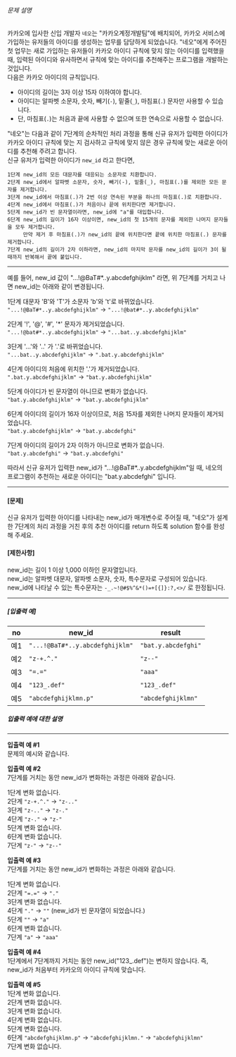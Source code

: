 <div class="guide-section-description">
      <h6 class="guide-section-title">문제 설명</h6>
      <div class="markdown solarized-dark"><p>카카오에 입사한 신입 개발자 <code>네오</code>는 &quot;카카오계정개발팀&quot;에 배치되어, 카카오 서비스에 가입하는 유저들의 아이디를 생성하는 업무를 담당하게 되었습니다. &quot;네오&quot;에게 주어진 첫 업무는 새로 가입하는 유저들이 카카오 아이디 규칙에 맞지 않는 아이디를 입력했을 때, 입력된 아이디와 유사하면서 규칙에 맞는 아이디를 추천해주는 프로그램을 개발하는 것입니다.<br>
다음은 카카오 아이디의 규칙입니다.</p>

<ul>
<li>아이디의 길이는 3자 이상 15자 이하여야 합니다.</li>
<li>아이디는 알파벳 소문자, 숫자, 빼기(<code>-</code>), 밑줄(<code>_</code>), 마침표(<code>.</code>) 문자만 사용할 수 있습니다.</li>
<li>단, 마침표(<code>.</code>)는 처음과 끝에 사용할 수 없으며 또한 연속으로 사용할 수 없습니다.</li>
</ul>

<p>&quot;네오&quot;는 다음과 같이 7단계의 순차적인 처리 과정을 통해 신규 유저가 입력한 아이디가 카카오 아이디 규칙에 맞는 지 검사하고 규칙에 맞지 않은 경우 규칙에 맞는 새로운 아이디를 추천해 주려고 합니다.<br>
신규 유저가 입력한 아이디가 <code>new_id</code> 라고 한다면,</p>
<div class="highlight"><pre class="codehilite"><code>1단계 new_id의 모든 대문자를 대응되는 소문자로 치환합니다.
2단계 new_id에서 알파벳 소문자, 숫자, 빼기(-), 밑줄(_), 마침표(.)를 제외한 모든 문자를 제거합니다.
3단계 new_id에서 마침표(.)가 2번 이상 연속된 부분을 하나의 마침표(.)로 치환합니다.
4단계 new_id에서 마침표(.)가 처음이나 끝에 위치한다면 제거합니다.
5단계 new_id가 빈 문자열이라면, new_id에 "a"를 대입합니다.
6단계 new_id의 길이가 16자 이상이면, new_id의 첫 15개의 문자를 제외한 나머지 문자들을 모두 제거합니다.
     만약 제거 후 마침표(.)가 new_id의 끝에 위치한다면 끝에 위치한 마침표(.) 문자를 제거합니다.
7단계 new_id의 길이가 2자 이하라면, new_id의 마지막 문자를 new_id의 길이가 3이 될 때까지 반복해서 끝에 붙입니다.
</code></pre></div>
<hr>

<p>예를 들어, new_id 값이 &quot;...!@BaT#*..y.abcdefghijklm&quot; 라면, 위 7단계를 거치고 나면 new_id는 아래와 같이 변경됩니다.</p>

<p>1단계 대문자 &#39;B&#39;와 &#39;T&#39;가 소문자 &#39;b&#39;와 &#39;t&#39;로 바뀌었습니다.<br>
<code>&quot;...!@BaT#*..y.abcdefghijklm&quot;</code> → <code>&quot;...!@bat#*..y.abcdefghijklm&quot;</code></p>

<p>2단계 &#39;!&#39;, &#39;@&#39;, &#39;#&#39;, &#39;*&#39; 문자가 제거되었습니다.<br>
<code>&quot;...!@bat#*..y.abcdefghijklm&quot;</code> → <code>&quot;...bat..y.abcdefghijklm&quot;</code></p>

<p>3단계 &#39;...&#39;와 &#39;..&#39; 가 &#39;.&#39;로 바뀌었습니다.<br>
<code>&quot;...bat..y.abcdefghijklm&quot;</code> → <code>&quot;.bat.y.abcdefghijklm&quot;</code></p>

<p>4단계 아이디의 처음에 위치한 &#39;.&#39;가 제거되었습니다.<br>
<code>&quot;.bat.y.abcdefghijklm&quot;</code> → <code>&quot;bat.y.abcdefghijklm&quot;</code></p>

<p>5단계 아이디가 빈 문자열이 아니므로 변화가 없습니다.<br>
<code>&quot;bat.y.abcdefghijklm&quot;</code> → <code>&quot;bat.y.abcdefghijklm&quot;</code></p>

<p>6단계 아이디의 길이가 16자 이상이므로, 처음 15자를 제외한 나머지 문자들이 제거되었습니다.<br>
<code>&quot;bat.y.abcdefghijklm&quot;</code> → <code>&quot;bat.y.abcdefghi&quot;</code></p>

<p>7단계 아이디의 길이가 2자 이하가 아니므로 변화가 없습니다.<br>
<code>&quot;bat.y.abcdefghi&quot;</code> → <code>&quot;bat.y.abcdefghi&quot;</code></p>

<p>따라서 신규 유저가 입력한 new_id가 &quot;...!@BaT#*..y.abcdefghijklm&quot;일 때, 네오의 프로그램이 추천하는 새로운 아이디는 &quot;bat.y.abcdefghi&quot; 입니다.</p>

<hr>

<h4><strong>[문제]</strong></h4>

<p>신규 유저가 입력한 아이디를 나타내는 new_id가 매개변수로 주어질 때, &quot;네오&quot;가 설계한 7단계의 처리 과정을 거친 후의 추천 아이디를 return 하도록 solution 함수를 완성해 주세요.</p>

<h4><strong>[제한사항]</strong></h4>

<p>new_id는 길이 1 이상 1,000 이하인 문자열입니다.<br>
new_id는 알파벳 대문자, 알파벳 소문자, 숫자, 특수문자로 구성되어 있습니다.<br>
new_id에 나타날 수 있는 특수문자는 <code>-_.~!@#$%^&amp;*()=+[{]}:?,&lt;&gt;/</code> 로 한정됩니다.</p>

<hr>

<h5><strong>[입출력 예]</strong></h5>
<table class="table">
        <thead><tr>
<th>no</th>
<th>new_id</th>
<th>result</th>
</tr>
</thead>
        <tbody><tr>
<td>예1</td>
<td><code>&quot;...!@BaT#*..y.abcdefghijklm&quot;</code></td>
<td><code>&quot;bat.y.abcdefghi&quot;</code></td>
</tr>
<tr>
<td>예2</td>
<td><code>&quot;z-+.^.&quot;</code></td>
<td><code>&quot;z--&quot;</code></td>
</tr>
<tr>
<td>예3</td>
<td><code>&quot;=.=&quot;</code></td>
<td><code>&quot;aaa&quot;</code></td>
</tr>
<tr>
<td>예4</td>
<td><code>&quot;123_.def&quot;</code></td>
<td><code>&quot;123_.def&quot;</code></td>
</tr>
<tr>
<td>예5</td>
<td><code>&quot;abcdefghijklmn.p&quot;</code></td>
<td><code>&quot;abcdefghijklmn&quot;</code></td>
</tr>
</tbody>
      </table>
<h5><strong>입출력 예에 대한 설명</strong></h5>

<hr>

<p><strong>입출력 예 #1</strong><br>
문제의 예시와 같습니다.</p>

<p><strong>입출력 예 #2</strong><br>
7단계를 거치는 동안 new_id가 변화하는 과정은 아래와 같습니다.</p>

<p>1단계 변화 없습니다.<br>
2단계 <code>&quot;z-+.^.&quot;</code> → <code>&quot;z-..&quot;</code><br>
3단계 <code>&quot;z-..&quot;</code> → <code>&quot;z-.&quot;</code><br>
4단계 <code>&quot;z-.&quot;</code> → <code>&quot;z-&quot;</code><br>
5단계 변화 없습니다.<br>
6단계 변화 없습니다.<br>
7단계 <code>&quot;z-&quot;</code> → <code>&quot;z--&quot;</code></p>

<p><strong>입출력 예 #3</strong><br>
7단계를 거치는 동안 new_id가 변화하는 과정은 아래와 같습니다.</p>

<p>1단계 변화 없습니다.<br>
2단계 <code>&quot;=.=&quot;</code> → <code>&quot;.&quot;</code><br>
3단계 변화 없습니다.<br>
4단계 <code>&quot;.&quot;</code> → <code>&quot;&quot;</code> (new_id가 빈 문자열이 되었습니다.)<br>
5단계 <code>&quot;&quot;</code> → <code>&quot;a&quot;</code><br>
6단계 변화 없습니다.<br>
7단계 <code>&quot;a&quot;</code> → <code>&quot;aaa&quot;</code></p>

<p><strong>입출력 예 #4</strong><br>
1단계에서 7단계까지 거치는 동안 new_id(&quot;123_.def&quot;)는 변하지 않습니다. 즉, new_id가 처음부터 카카오의 아이디 규칙에 맞습니다.</p>

<p><strong>입출력 예 #5</strong><br>
1단계 변화 없습니다.<br>
2단계 변화 없습니다.<br>
3단계 변화 없습니다.<br>
4단계 변화 없습니다.<br>
5단계 변화 없습니다.<br>
6단계 <code>&quot;abcdefghijklmn.p&quot;</code> → <code>&quot;abcdefghijklmn.&quot;</code> → <code>&quot;abcdefghijklmn&quot;</code><br>
7단계 변화 없습니다.</p>